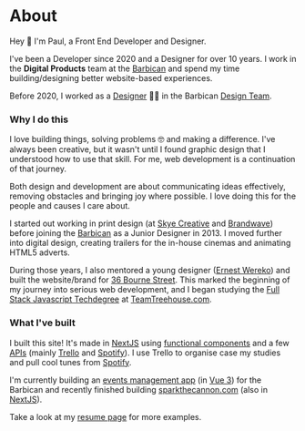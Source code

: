 # About

Hey 👋 I'm Paul, a Front End Developer and Designer.

I've been a Developer since 2020 and a Designer for over 10 years. I work in the **Digital Products** team at the [Barbican](https://barbican.org.uk) and spend my time building/designing better website-based experiences.

Before 2020, I worked as a [Designer](https://www.creativelivesinprogress.com/article/paul-heading) 👨‍🎨 in the Barbican [Design Team](https://www.creativelivesinprogress.com/article/barbican).

### Why I do this

I love building things, solving problems 🤓 and making a difference. I've always been creative, but it wasn't until I found graphic design that I understood how to use that skill. For me, web development is a continuation of that journey.

Both design and development are about communicating ideas effectively, removing obstacles and bringing joy where possible. I love doing this for the people and causes I care about.

I started out working in print design (at [Skye Creative](http://www.skyecreative.co.uk/) and [Brandwave](https://brandwavemarketing.com/)) before joining the [Barbican](https://en.wikipedia.org/wiki/Barbican_Centre) as a Junior Designer in 2013. I moved further into digital design, creating trailers for the in-house cinemas and animating HTML5 adverts.

During those years, I also mentored a young designer ([Ernest Wereko](https://www.ernestwereko.com/)) and built the website/brand for [36 Bourne Street](https://36bournestreet.com). This marked the beginning of my journey into serious web development, and I began studying the [Full Stack Javascript Techdegree](https://teamtreehouse.com/plans) at [TeamTreehouse.com](https://teamtreehouse.com).

### What I've built

I built this site! It's made in [NextJS](https://nextjs.org) using [functional components](https://www.robinwieruch.de/react-function-component/) and a few [APIs](https://en.wikipedia.org/wiki/API) (mainly [Trello](https://trello.com) and [Spotify](https://spotify.com)). I use Trello to organise case my studies and pull cool tunes from [Spotify](https://spotify.com).

I'm currently building an [events management app](https://blog.paulh.biz/organising-spaces-with-graphql-1-c4d168b61585) (in [Vue 3](https://vuejs.org/)) for the Barbican and recently finished building [sparkthecannon.com](https://sparkthecannon.com) (also in [NextJS](https://nextjs.org)).

Take a look at my [resume page](https://paulh.biz/resume) for more examples.
